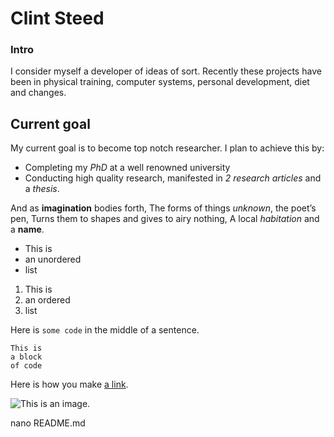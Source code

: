 # Clint Steed 

### Intro

I consider myself a developer of ideas of sort. Recently these projects have been in physical training, computer systems, personal development, diet and changes. 

## Current goal

My current goal is to become top notch researcher. I plan to achieve this by:
- Completing my *PhD* at a well renowned university
- Conducting high quality research, manifested in *2 research articles* and a *thesis*.



And as **imagination** bodies forth,
The forms of things *unknown*, the poet’s pen,
Turns them to shapes and gives to airy nothing,
A local *habitation* and a **name**.

- This is
- an unordered
- list

1. This is
2. an ordered
3. list

Here is `some code` in the middle of a sentence.

```
This is
a block
of code
```

Here is how you make [a link](https://www.wikipedia.org/).

![This is an image.](https://github.com/yihui/xaringan/releases/download/v0.0.2/karl-moustache.jpg)

nano README.md
